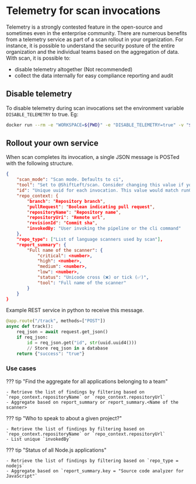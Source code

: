 # Telemetry for scan invocations

Telemetry is a strongly contested feature in the open-source and sometimes even in the enterprise community. There are numerous benefits from a telemetry service as part of a scan rollout in your organization. For instance, it is possible to understand the security posture of the entire organization and the individual teams based on the aggregation of data. With scan, it is possible to:

- disable telemetry altogether (Not recommended)
- collect the data internally for easy compliance reporting and audit

## Disable telemetry

To disable telemetry during scan invocations set the environment variable `DISABLE_TELEMETRY` to true. Eg:

```bash
docker run --rm -e "WORKSPACE=${PWD}" -e "DISABLE_TELEMETRY=true" -v "$PWD:/app" shiftleft/sast-scan scan
```

## Rollout your own service

When scan completes its invocation, a single JSON message is POSTed with the following structure.

```json
{
    "scan_mode": "Scan mode. Defaults to ci",
    "tool": "Set to @ShiftLeft/scan. Consider changing this value if you intend to fork and customize scan",
    "id": "Unique uuid for each invocation. This value would match runGuid property in the sarif reports",
    "repo_context: {
        "branch": "Repository branch",
        "pullRequest": "Boolean indicating pull request",
        "repositoryName": "Repository name",
        "repositoryUri": "Remote url",
        "revisionId": "Commit sha",
        "invokedBy: "User invoking the pipeline or the cli command"
    },
    "repo_type": ["List of language scanners used by scan"],
    "report_summary": {
        "Full name of the scanner": {
            "critical": <number>,
            "high": <number>,
            "medium": <number>,
            "low": <number>,
            "status": "Unicode cross (❌) or tick (✅)",
            "tool": "Full name of the scanner"
        }
    }
}
```

Example REST service in python to receive this message.

```python
@app.route("/track", methods=["POST"])
async def track():
    req_json = await request.get_json()
    if req_json:
        id = req_json.get("id", str(uuid.uuid4()))
        // Store req_json in a database
    return {"success": "true"}
```

### Use cases

??? tip "Find the aggregate for all applications belonging to a team"

    - Retrieve the list of findings by filtering based on `repo_context.repositoryName` or `repo_context.repositoryUrl`
    - Aggregate based on report_summary or report_summary.<Name of the scanner>

??? tip "Who to speak to about a given project?"

    - Retrieve the list of findings by filtering based on `repo_context.repositoryName` or `repo_context.repositoryUrl`
    - List unique `invokedBy`

??? tip "Status of all Node.js applications"

    - Retrieve the list of findings by filtering based on `repo_type = nodejs`
    - Aggregate based on `report_summary.key = "Source code analyzer for JavaScript"`

